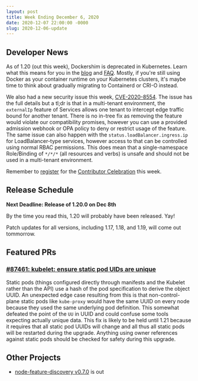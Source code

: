 ```yaml
---
layout: post
title: Week Ending December 6, 2020
date: 2020-12-07 22:00:00 -0000
slug: 2020-12-06-update
---
```


## Developer News

As of 1.20 (out this week), Dockershim is deprecated in Kubernetes.
Learn what this means for you in the [blog](https://kubernetes.io/blog/2020/12/02/dont-panic-kubernetes-and-docker/) and [FAQ](https://kubernetes.io/blog/2020/12/02/dockershim-faq/).  Mostly, if you're still
using Docker as your container runtime on your Kubernetes clusters, it's maybe time to think
about gradually migrating to Containerd or CRI-O instead.

We also had a new security issue this week, [CVE-2020-8554](https://github.com/kubernetes/kubernetes/issues/97076). The issue has the full details but a tl;dr is that in a multi-tenant environment, the `externalIp` feature of Services allows one tenant to intercept edge traffic bound for another tenant. There is no in-tree fix as removing the feature would violate our compatibility promises, however you can use a provided admission webhook or OPA policy to deny or restrict usage of the feature. The same issue can also happen with the `status.loadBalancer.ingress.ip` for LoadBalancer-type services, however access to that can be controlled using normal RBAC permissions. This does mean that a single-namespace Role/Binding of `*/*/*` (all resources and verbs) is unsafe and should not be used in a multi-tenant environment.

Remember to [register](https://forms.gle/51tqQgxuHxLaeU1P8) for the [Contributor Celebration](https://k8s.dev/celebration) this week.

## Release Schedule

**Next Deadline: Release of 1.20.0 on Dec 8th**

By the time you read this, 1.20 will probably have been released. Yay!

Patch updates for all versions, including 1.17, 1.18, and 1.19, will come out tommorrow.

## Featured PRs

### [#87461: kubelet: ensure static pod UIDs are unique](https://github.com/kubernetes/kubernetes/pull/87461)

Static pods (things configured directly through manifests and the Kubelet rather than the API) use a hash of the pod specification to derive the object UUID. An unexpected edge case resulting from this is that non-control-plane static pods like `kube-proxy` would have the same UUID on every node because they used the same underlying pod definition. This somewhat defeated the point of the `UU` in UUID and could confuse some tools expecting actually unique data. This fix is likely to be held until 1.21 because it requires that all static pod UUIDs will change and all thus all static pods will be restarted during the upgrade. Anything using owner references against static pods should be checked for safety during this upgrade.

## Other Projects

* [node-feature-discovery v0.7.0](https://github.com/kubernetes-sigs/node-feature-discovery/releases/tag/v0.7.0) is out
